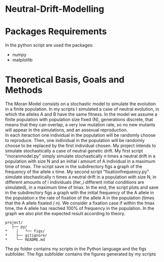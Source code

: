 # Neutral-Drift-Modelling
 # Packages Requirements
  In the python script are used the packages:
  - numpy 
  - matplotlib
  # Theoretical Basis, Goals and Methods
  The Moran Model consists on a stochastic model to simulate the evolution in a finite population. In my scripts I simulated a case of neutral evolution, in which the alleles A and B have the same fitness. In the model we assume a finite population with population size fixed (N), generations discrete, that means that they can overlap, a very low mutation rate, so no new mutants will appear in the simulations, and an assexual reproduction.\
  In each iteraction one individual in the population will be randomly choose to reproduce. Then, one individual in the population will be randomly choose to be replaced by the first individual chosen. 
  My project intends to simulate stochastically a case of neutral genetic drift. My first script "moranmodel.py" simply simulate stochastically n times a neutral drift in a population with size N and an initial i amount of A individual in a maximum time of tmax. The script save in the subdirectory figs a graph of the frequency of the allele x time. My second script "fixationfrequency.py" simulate stochastically n times a neutral drift in a population with size N, in different amounts of i individuals (iter_i different initial conditions are simulated), in a maximum time of tmax. In the end, the script plots and save in the subdirectory figs a graph with the initial frequency of the A allele in the population x the rate of fixation of the allele A in the population (times that the A allele fixated / n). We consider a fixation case if within the tmax time, the A allele has reached 100% of frequency in the population. In the graph we also plot the expected result according to theory. 
  
  ```
project/
     ├── py/
*    │   └── figs/
*    ├── gitignore/
*    └── README.md
```
The py folder contains my scripts in the Python language and the figs subfolder. The figs subfolder contains the figures generated by my scripts

  
  

